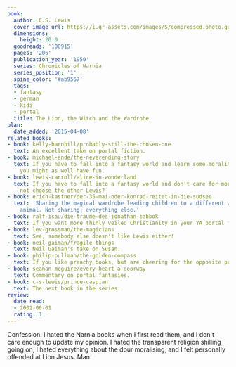 ```yaml
---
book:
  author: C.S. Lewis
  cover_image_url: https://i.gr-assets.com/images/S/compressed.photo.goodreads.com/books/1353029077l/100915.jpg
  dimensions:
    height: 20.0
  goodreads: '100915'
  pages: '206'
  publication_year: '1950'
  series: Chronicles of Narnia
  series_position: '1'
  spine_color: '#ab9567'
  tags:
  - fantasy
  - german
  - kids
  - portal
  title: The Lion, the Witch and the Wardrobe
plan:
  date_added: '2015-04-08'
related_books:
- book: kelly-barnhill/probably-still-the-chosen-one
  text: An excellent take on portal fiction.
- book: michael-ende/the-neverending-story
  text: If you have to fall into a fantasy world and learn some morality lessons,
    you might as well have fun.
- book: lewis-carroll/alice-in-wonderland
  text: If you have to fall into a fantasy world and don't care for morality, why
    not choose the other Lewis?
- book: erich-kastner/der-35-mai-oder-konrad-reitet-in-die-sudsee
  text: 'Sharing the magical wardrobe leading children to a different world and talking
    animal. Not sharing: everything else.'
- book: ralf-isau/die-traume-des-jonathan-jabbok
  text: If you want more thinly veiled Christianity in your YA portal fantasy.
- book: lev-grossman/the-magicians
  text: See, somebody else doesn't like Lewis either!
- book: neil-gaiman/fragile-things
  text: Neil Gaiman's take on Susan.
- book: philip-pullman/the-golden-compass
  text: If you like preachy books, but are cheering for the opposite position.
- book: seanan-mcguire/every-heart-a-doorway
  text: Commentary on portal fantasies.
- book: c-s-lewis/prince-caspian
  text: The next book in the series.
review:
  date_read:
  - 2002-06-01
  rating: 1
---
```


Confession: I hated the Narnia books when I first read them, and I don't care enough to update my opinion. I hated the
transparent religion shilling going on, I hated everything about the dour moralising, and I felt personally offended at
Lion Jesus. Man.
